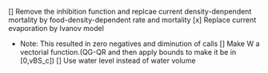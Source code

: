 [] Remove the inhibition function and replcae current density-denpendent mortality by food-density-dependent rate and mortality
[x] Replace current evaporation by Ivanov model
* Note: This resulted in zero negatives and diminution of calls
[] Make W a vectorial function.(QG-QR and then apply bounds to make it be in [0,vBS_c])
[] Use water level instead of water volume
